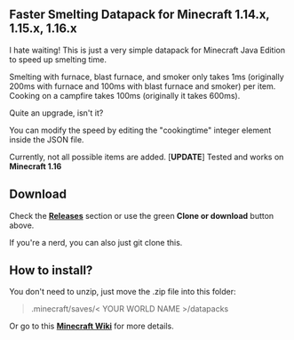 ## Faster Smelting Datapack for Minecraft 1.14.x, 1.15.x, 1.16.x

I hate waiting! This is just a very simple datapack for Minecraft Java Edition to speed up smelting time.

Smelting with furnace, blast furnace, and smoker only takes 1ms (originally 200ms with furnace and 100ms with blast furnace and smoker) per item.
Cooking on a campfire takes 100ms (originally it takes 600ms).

Quite an upgrade, isn't it?

You can modify the speed by editing the "cookingtime" integer element inside the JSON file.

Currently, not all possible items are added.
[**UPDATE**] Tested and works on **Minecraft 1.16**

## Download

Check the [**Releases**](https://github.com/prastya28/faster-smelting-datapack/releases) section or use the green **Clone or download** button above.

If you're a nerd, you can also just git clone this.

## How to install?

You don't need to unzip, just move the .zip file into this folder:

> .minecraft/saves/< YOUR WORLD NAME >/datapacks

Or go to this [**Minecraft Wiki**](https://minecraft.gamepedia.com/Tutorials/Installing_a_data_pack) for more details.
